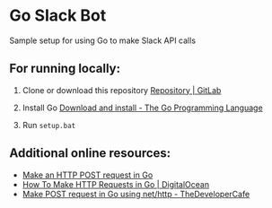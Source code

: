 # Go Slack Bot

Sample setup for using Go to make Slack API calls

## For running locally:

1. Clone or download this repository [Repository | GitLab](https://docs.gitlab.com/ee/user/project/repository/)

2. Install Go [Download and install - The Go Programming Language](https://go.dev/doc/install)

3. Run `setup.bat` 

## Additional online resources:

- [Make an HTTP POST request in Go](https://www.kirandev.com/http-post-golang)
- [How To Make HTTP Requests in Go | DigitalOcean](https://www.digitalocean.com/community/tutorials/how-to-make-http-requests-in-go)
- [Make POST request in Go using net/http - TheDeveloperCafe](https://thedevelopercafe.com/articles/make-post-request-in-go-d9756284d70b)
